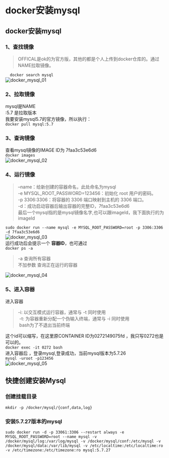# docker安装mysql  
## docker安装mysql
### 1、查找镜像  
>OFFICAL是ok的为官方版，其他的都是个人上传到docker仓库的。通过NAME拉取镜像。  
  
`  
docker search mysql  
`  
![docker_mysql_01](/assets/note/mysql/docker_mysql_01-6d81561865034397b4579cac87d7901f.png)  
### 2、拉取镜像  
mysql是NAME  
:5.7 是拉取版本  
我要安装mysql5.7的官方镜像，所以执行：  
`docker pull mysql:5.7`  
  
### 3、查询镜像  
查看mysql镜像的IMAGE ID为 7faa3c53e6d6  
`docker images`  
![docker_mysql_02](/assets/note/mysql/docker_mysql_02-05a1a0cc0f0f4619ba3bf73cd25249ba.png)  

### 4、运行镜像  
>–name：给新创建的容器命名，此处命名为mysql  
-e MYSQL_ROOT_PASSWORD=123456：初始化 root 用户的密码。  
-p 3306:3306：将容器的 3306 端口映射到主机的 3306 端口。  
-d：成功启动容器后输出容器的完整ID，7faa3c53e6d6  
最后一个mysql指的是mysql镜像名字,也可以跟imageId，我下面执行的为imageId  
  
`sudo docker run --name mysql -e MYSQL_ROOT_PASSWORD=root -p 3306:3306 -d 7faa3c53e6d6`  
![docker_mysql_03](/assets/note/mysql/docker_mysql_03-5fb1d86caaa4448ba6b279d545977f36.png)  
运行成功后会提示一个 **容器ID**，也可通过  
`docker ps -a`  
>-a 查询所有容器  
>不加参数 查询正在运行的容器  
  
![docker_mysql_04](/assets/note/mysql/docker_mysql_04-c791be4cd1ff4fe0ad5efec06c4b322a.png)  
### 5、进入容器  
进入容器  
>-i: 以交互模式运行容器，通常与 -t 同时使用  
> -t: 为容器重新分配一个伪输入终端，通常与 -i 同时使用  
> bash为了不退出当前终端  
  
这个id可以缩写，在这里原CONTAINER ID为0272149075fd ，我只写0272也是可以的。  
`docker exec -it 0272 bash`  
进入容器后 ，登录mysql,登录成功，当前mysql版本为5.7.26  
`mysql -uroot -p123456`  
![docker_mysql_05](/assets/note/mysql/docker_mysql_05-038f87e738c249039587b29489ff15bf.png)  

## 快捷创建安装Mysql
### 创建挂载目录
`mkdir -p /docker/mysql/{conf,data,log}`

### 安装5.7.27版本的mysql
`sudo docker run -d -p 33061:3306 --restart always -e MYSQL_ROOT_PASSWORD=root --name mysql -v /docker/mysql/log:/var/log/mysql -v /docker/mysql/conf:/etc/mysql -v /docker/mysql/data:/var/lib/mysql -v /etc/localtime:/etc/localtime:ro -v /etc/timezone:/etc/timezone:ro mysql:5.7.27`

  